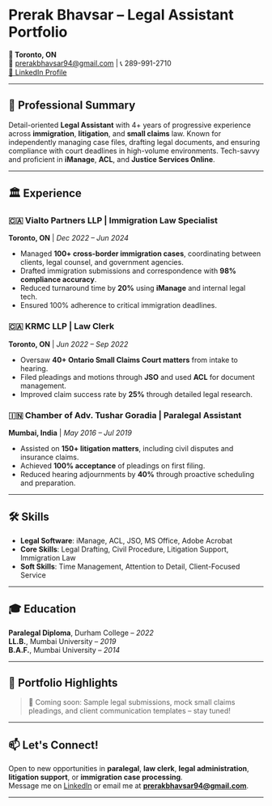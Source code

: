 # Prerak Bhavsar – Legal Assistant Portfolio

**📍 Toronto, ON**  
📧 prerakbhavsar94@gmail.com | 📞 289-991-2710  
[🔗 LinkedIn Profile](https://www.linkedin.com/in/prerakbhavsar)  

---

## 🧾 Professional Summary

Detail-oriented **Legal Assistant** with 4+ years of progressive experience across **immigration**, **litigation**, and **small claims** law. Known for independently managing case files, drafting legal documents, and ensuring compliance with court deadlines in high-volume environments. Tech-savvy and proficient in **iManage**, **ACL**, and **Justice Services Online**.

---

## 🏛️ Experience

### 🇨🇦 Vialto Partners LLP | Immigration Law Specialist  
**Toronto, ON** | *Dec 2022 – Jun 2024*

- Managed **100+ cross-border immigration cases**, coordinating between clients, legal counsel, and government agencies.
- Drafted immigration submissions and correspondence with **98% compliance accuracy**.
- Reduced turnaround time by **20%** using **iManage** and internal legal tech.
- Ensured 100% adherence to critical immigration deadlines.

### 🇨🇦 KRMC LLP | Law Clerk  
**Toronto, ON** | *Jun 2022 – Sep 2022*

- Oversaw **40+ Ontario Small Claims Court matters** from intake to hearing.
- Filed pleadings and motions through **JSO** and used **ACL** for document management.
- Improved claim success rate by **25%** through detailed legal research.

### 🇮🇳 Chamber of Adv. Tushar Goradia | Paralegal Assistant  
**Mumbai, India** | *May 2016 – Jul 2019*

- Assisted on **150+ litigation matters**, including civil disputes and insurance claims.
- Achieved **100% acceptance** of pleadings on first filing.
- Reduced hearing adjournments by **40%** through proactive scheduling and preparation.

---

## 🛠️ Skills

- **Legal Software**: iManage, ACL, JSO, MS Office, Adobe Acrobat  
- **Core Skills**: Legal Drafting, Civil Procedure, Litigation Support, Immigration Law  
- **Soft Skills**: Time Management, Attention to Detail, Client-Focused Service  

---

## 🎓 Education

**Paralegal Diploma**, Durham College – *2022*  
**LL.B.**, Mumbai University – *2019*  
**B.A.F.**, Mumbai University – *2014*  

---

## 🔎 Portfolio Highlights

> 📂 Coming soon: Sample legal submissions, mock small claims pleadings, and client communication templates – stay tuned!

---

## 📫 Let's Connect!

Open to new opportunities in **paralegal**, **law clerk**, **legal administration**, **litigation support**, or **immigration case processing**.  
Message me on [LinkedIn](https://www.linkedin.com/in/prerakbhavsar) or email me at **prerakbhavsar94@gmail.com**.

---

